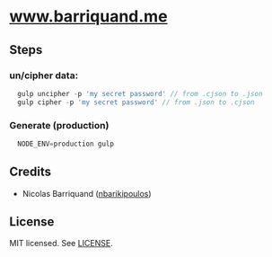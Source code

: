 # www.barriquand.me

## Steps

### un/cipher data:

```js
  gulp uncipher -p 'my secret password' // from .cjson to .json
  gulp cipher -p 'my secret password' // from .json to .cjson
```

### Generate (production)

```js
  NODE_ENV=production gulp
```

## Credits

- Nicolas Barriquand ([nbarikipoulos](https://github.com/nbarikipoulos))

## License

MIT licensed. See [LICENSE](./LICENSE.md).
